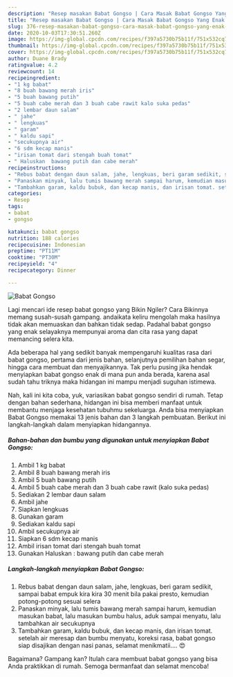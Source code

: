 ```yaml
---
description: "Resep masakan Babat Gongso | Cara Masak Babat Gongso Yang Enak dan Simpel"
title: "Resep masakan Babat Gongso | Cara Masak Babat Gongso Yang Enak dan Simpel"
slug: 376-resep-masakan-babat-gongso-cara-masak-babat-gongso-yang-enak-dan-simpel
date: 2020-10-03T17:30:51.260Z
image: https://img-global.cpcdn.com/recipes/f397a5730b75b11f/751x532cq70/babat-gongso-foto-resep-utama.jpg
thumbnail: https://img-global.cpcdn.com/recipes/f397a5730b75b11f/751x532cq70/babat-gongso-foto-resep-utama.jpg
cover: https://img-global.cpcdn.com/recipes/f397a5730b75b11f/751x532cq70/babat-gongso-foto-resep-utama.jpg
author: Duane Brady
ratingvalue: 4.2
reviewcount: 14
recipeingredient:
- "1 kg babat"
- "8 buah bawang merah iris"
- "5 buah bawang putih"
- "5 buah cabe merah dan 3 buah cabe rawit kalo suka pedas"
- "2 lembar daun salam"
- " jahe"
- " lengkuas"
- " garam"
- " kaldu sapi"
- "secukupnya air"
- "6 sdm kecap manis"
- "irisan tomat dari stengah buah tomat"
- " Haluskan  bawang putih dan cabe merah"
recipeinstructions:
- "Rebus babat dengan daun salam, jahe, lengkuas, beri garam sedikit, sampai babat empuk kira kira 30 menit bila pakai presto, kemudian potong-potong sesuai selera"
- "Panaskan minyak, lalu tumis bawang merah sampai harum, kemudian masukan babat, lalu masukan bumbu halus, aduk sampai menyatu, lalu tambahkan air secukupnya"
- "Tambahkan garam, kaldu bubuk, dan kecap manis, dan irisan tomat. setelah air meresap dan bumbu menyatu, koreksi rasa, babat gongso siap disajikan dengan nasi panas, selamat menikmatii.... 😍"
categories:
- Resep
tags:
- babat
- gongso

katakunci: babat gongso 
nutrition: 188 calories
recipecuisine: Indonesian
preptime: "PT11M"
cooktime: "PT30M"
recipeyield: "4"
recipecategory: Dinner

---
```



![Babat Gongso](https://img-global.cpcdn.com/recipes/f397a5730b75b11f/751x532cq70/babat-gongso-foto-resep-utama.jpg)

Lagi mencari ide resep babat gongso yang Bikin Ngiler? Cara Bikinnya memang susah-susah gampang. andaikata keliru mengolah maka hasilnya tidak akan memuaskan dan bahkan tidak sedap. Padahal babat gongso yang enak selayaknya mempunyai aroma dan cita rasa yang dapat memancing selera kita.

Ada beberapa hal yang sedikit banyak mempengaruhi kualitas rasa dari babat gongso, pertama dari jenis bahan, selanjutnya pemilihan bahan segar, hingga cara membuat dan menyajikannya. Tak perlu pusing jika hendak menyiapkan babat gongso enak di mana pun anda berada, karena asal sudah tahu triknya maka hidangan ini mampu menjadi suguhan istimewa.




Nah, kali ini kita coba, yuk, variasikan babat gongso sendiri di rumah. Tetap dengan bahan sederhana, hidangan ini bisa memberi manfaat untuk membantu menjaga kesehatan tubuhmu sekeluarga. Anda bisa menyiapkan Babat Gongso memakai 13 jenis bahan dan 3 langkah pembuatan. Berikut ini langkah-langkah dalam menyiapkan hidangannya.

<!--inarticleads1-->

##### Bahan-bahan dan bumbu yang digunakan untuk menyiapkan Babat Gongso:

1. Ambil 1 kg babat
1. Ambil 8 buah bawang merah iris
1. Ambil 5 buah bawang putih
1. Ambil 5 buah cabe merah dan 3 buah cabe rawit (kalo suka pedas)
1. Sediakan 2 lembar daun salam
1. Ambil  jahe
1. Siapkan  lengkuas
1. Gunakan  garam
1. Sediakan  kaldu sapi
1. Ambil secukupnya air
1. Siapkan 6 sdm kecap manis
1. Ambil irisan tomat dari stengah buah tomat
1. Gunakan  Haluskan : bawang putih dan cabe merah




<!--inarticleads2-->

##### Langkah-langkah menyiapkan Babat Gongso:

1. Rebus babat dengan daun salam, jahe, lengkuas, beri garam sedikit, sampai babat empuk kira kira 30 menit bila pakai presto, kemudian potong-potong sesuai selera
1. Panaskan minyak, lalu tumis bawang merah sampai harum, kemudian masukan babat, lalu masukan bumbu halus, aduk sampai menyatu, lalu tambahkan air secukupnya
1. Tambahkan garam, kaldu bubuk, dan kecap manis, dan irisan tomat. setelah air meresap dan bumbu menyatu, koreksi rasa, babat gongso siap disajikan dengan nasi panas, selamat menikmatii.... 😍




Bagaimana? Gampang kan? Itulah cara membuat babat gongso yang bisa Anda praktikkan di rumah. Semoga bermanfaat dan selamat mencoba!
